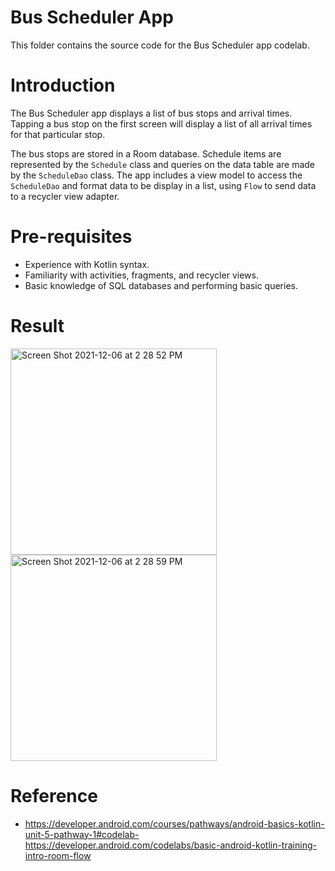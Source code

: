 # Bus Scheduler App

This folder contains the source code for the Bus Scheduler app codelab.

# Introduction
The Bus Scheduler app displays a list of bus stops and arrival times. Tapping a bus stop on the first screen will display a list of all arrival times for that particular stop.

The bus stops are stored in a Room database. Schedule items are represented by the `Schedule` class and queries on the data table are made by the `ScheduleDao` class. The app includes a view model to access the `ScheduleDao` and format data to be display in a list, using `Flow` to send data to a recycler view adapter.

# Pre-requisites
* Experience with Kotlin syntax.
* Familiarity with activities, fragments, and recycler views.
* Basic knowledge of SQL databases and performing basic queries.

# Result 
 <img width="330" alt="Screen Shot 2021-12-06 at 2 28 52 PM" src="https://user-images.githubusercontent.com/92260200/144838521-04aa47c1-2572-40bb-8711-87adfc017662.png"> <img width="330" alt="Screen Shot 2021-12-06 at 2 28 59 PM" src="https://user-images.githubusercontent.com/92260200/144838506-e8d6ee49-a765-42b4-9676-4932cc13bff0.png"> 

# Reference 
- https://developer.android.com/courses/pathways/android-basics-kotlin-unit-5-pathway-1#codelab-https://developer.android.com/codelabs/basic-android-kotlin-training-intro-room-flow


